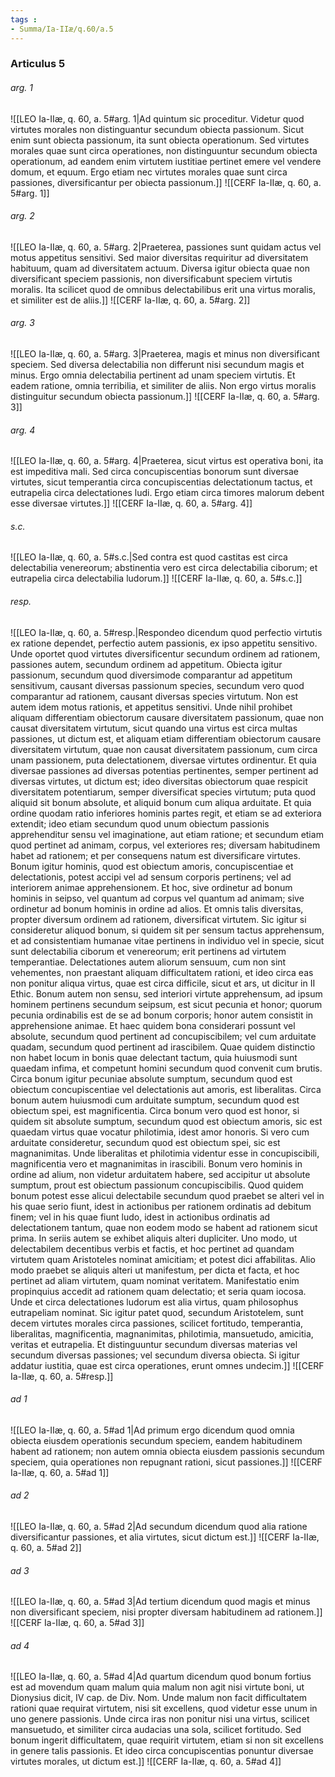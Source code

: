 ```yaml
---
tags : 
- Summa/Ia-IIæ/q.60/a.5
---
```


### Articulus 5

###### arg. 1
![[LEO Ia-IIæ, q. 60, a. 5#arg. 1|Ad quintum sic proceditur. Videtur quod virtutes morales non distinguantur secundum obiecta passionum. Sicut enim sunt obiecta passionum, ita sunt obiecta operationum. Sed virtutes morales quae sunt circa operationes, non distinguuntur secundum obiecta operationum, ad eandem enim virtutem iustitiae pertinet emere vel vendere domum, et equum. Ergo etiam nec virtutes morales quae sunt circa passiones, diversificantur per obiecta passionum.]]
![[CERF Ia-IIæ, q. 60, a. 5#arg. 1]]

###### arg. 2
![[LEO Ia-IIæ, q. 60, a. 5#arg. 2|Praeterea, passiones sunt quidam actus vel motus appetitus sensitivi. Sed maior diversitas requiritur ad diversitatem habituum, quam ad diversitatem actuum. Diversa igitur obiecta quae non diversificant speciem passionis, non diversificabunt speciem virtutis moralis. Ita scilicet quod de omnibus delectabilibus erit una virtus moralis, et similiter est de aliis.]]
![[CERF Ia-IIæ, q. 60, a. 5#arg. 2]]

###### arg. 3
![[LEO Ia-IIæ, q. 60, a. 5#arg. 3|Praeterea, magis et minus non diversificant speciem. Sed diversa delectabilia non differunt nisi secundum magis et minus. Ergo omnia delectabilia pertinent ad unam speciem virtutis. Et eadem ratione, omnia terribilia, et similiter de aliis. Non ergo virtus moralis distinguitur secundum obiecta passionum.]]
![[CERF Ia-IIæ, q. 60, a. 5#arg. 3]]

###### arg. 4
![[LEO Ia-IIæ, q. 60, a. 5#arg. 4|Praeterea, sicut virtus est operativa boni, ita est impeditiva mali. Sed circa concupiscentias bonorum sunt diversae virtutes, sicut temperantia circa concupiscentias delectationum tactus, et eutrapelia circa delectationes ludi. Ergo etiam circa timores malorum debent esse diversae virtutes.]]
![[CERF Ia-IIæ, q. 60, a. 5#arg. 4]]

###### s.c.
![[LEO Ia-IIæ, q. 60, a. 5#s.c.|Sed contra est quod castitas est circa delectabilia venereorum; abstinentia vero est circa delectabilia ciborum; et eutrapelia circa delectabilia ludorum.]]
![[CERF Ia-IIæ, q. 60, a. 5#s.c.]]

###### resp.
![[LEO Ia-IIæ, q. 60, a. 5#resp.|Respondeo dicendum quod perfectio virtutis ex ratione dependet, perfectio autem passionis, ex ipso appetitu sensitivo. Unde oportet quod virtutes diversificentur secundum ordinem ad rationem, passiones autem, secundum ordinem ad appetitum. Obiecta igitur passionum, secundum quod diversimode comparantur ad appetitum sensitivum, causant diversas passionum species, secundum vero quod comparantur ad rationem, causant diversas species virtutum. Non est autem idem motus rationis, et appetitus sensitivi. Unde nihil prohibet aliquam differentiam obiectorum causare diversitatem passionum, quae non causat diversitatem virtutum, sicut quando una virtus est circa multas passiones, ut dictum est, et aliquam etiam differentiam obiectorum causare diversitatem virtutum, quae non causat diversitatem passionum, cum circa unam passionem, puta delectationem, diversae virtutes ordinentur. Et quia diversae passiones ad diversas potentias pertinentes, semper pertinent ad diversas virtutes, ut dictum est; ideo diversitas obiectorum quae respicit diversitatem potentiarum, semper diversificat species virtutum; puta quod aliquid sit bonum absolute, et aliquid bonum cum aliqua arduitate. Et quia ordine quodam ratio inferiores hominis partes regit, et etiam se ad exteriora extendit; ideo etiam secundum quod unum obiectum passionis apprehenditur sensu vel imaginatione, aut etiam ratione; et secundum etiam quod pertinet ad animam, corpus, vel exteriores res; diversam habitudinem habet ad rationem; et per consequens natum est diversificare virtutes. Bonum igitur hominis, quod est obiectum amoris, concupiscentiae et delectationis, potest accipi vel ad sensum corporis pertinens; vel ad interiorem animae apprehensionem. Et hoc, sive ordinetur ad bonum hominis in seipso, vel quantum ad corpus vel quantum ad animam; sive ordinetur ad bonum hominis in ordine ad alios. Et omnis talis diversitas, propter diversum ordinem ad rationem, diversificat virtutem. Sic igitur si consideretur aliquod bonum, si quidem sit per sensum tactus apprehensum, et ad consistentiam humanae vitae pertinens in individuo vel in specie, sicut sunt delectabilia ciborum et venereorum; erit pertinens ad virtutem temperantiae. Delectationes autem aliorum sensuum, cum non sint vehementes, non praestant aliquam difficultatem rationi, et ideo circa eas non ponitur aliqua virtus, quae est circa difficile, sicut et ars, ut dicitur in II Ethic. Bonum autem non sensu, sed interiori virtute apprehensum, ad ipsum hominem pertinens secundum seipsum, est sicut pecunia et honor; quorum pecunia ordinabilis est de se ad bonum corporis; honor autem consistit in apprehensione animae. Et haec quidem bona considerari possunt vel absolute, secundum quod pertinent ad concupiscibilem; vel cum arduitate quadam, secundum quod pertinent ad irascibilem. Quae quidem distinctio non habet locum in bonis quae delectant tactum, quia huiusmodi sunt quaedam infima, et competunt homini secundum quod convenit cum brutis. Circa bonum igitur pecuniae absolute sumptum, secundum quod est obiectum concupiscentiae vel delectationis aut amoris, est liberalitas. Circa bonum autem huiusmodi cum arduitate sumptum, secundum quod est obiectum spei, est magnificentia. Circa bonum vero quod est honor, si quidem sit absolute sumptum, secundum quod est obiectum amoris, sic est quaedam virtus quae vocatur philotimia, idest amor honoris. Si vero cum arduitate consideretur, secundum quod est obiectum spei, sic est magnanimitas. Unde liberalitas et philotimia videntur esse in concupiscibili, magnificentia vero et magnanimitas in irascibili. Bonum vero hominis in ordine ad alium, non videtur arduitatem habere, sed accipitur ut absolute sumptum, prout est obiectum passionum concupiscibilis. Quod quidem bonum potest esse alicui delectabile secundum quod praebet se alteri vel in his quae serio fiunt, idest in actionibus per rationem ordinatis ad debitum finem; vel in his quae fiunt ludo, idest in actionibus ordinatis ad delectationem tantum, quae non eodem modo se habent ad rationem sicut prima. In seriis autem se exhibet aliquis alteri dupliciter. Uno modo, ut delectabilem decentibus verbis et factis, et hoc pertinet ad quandam virtutem quam Aristoteles nominat amicitiam; et potest dici affabilitas. Alio modo praebet se aliquis alteri ut manifestum, per dicta et facta, et hoc pertinet ad aliam virtutem, quam nominat veritatem. Manifestatio enim propinquius accedit ad rationem quam delectatio; et seria quam iocosa. Unde et circa delectationes ludorum est alia virtus, quam philosophus eutrapeliam nominat. Sic igitur patet quod, secundum Aristotelem, sunt decem virtutes morales circa passiones, scilicet fortitudo, temperantia, liberalitas, magnificentia, magnanimitas, philotimia, mansuetudo, amicitia, veritas et eutrapelia. Et distinguuntur secundum diversas materias vel secundum diversas passiones; vel secundum diversa obiecta. Si igitur addatur iustitia, quae est circa operationes, erunt omnes undecim.]]
![[CERF Ia-IIæ, q. 60, a. 5#resp.]]

###### ad 1
![[LEO Ia-IIæ, q. 60, a. 5#ad 1|Ad primum ergo dicendum quod omnia obiecta eiusdem operationis secundum speciem, eandem habitudinem habent ad rationem; non autem omnia obiecta eiusdem passionis secundum speciem, quia operationes non repugnant rationi, sicut passiones.]]
![[CERF Ia-IIæ, q. 60, a. 5#ad 1]]

###### ad 2
![[LEO Ia-IIæ, q. 60, a. 5#ad 2|Ad secundum dicendum quod alia ratione diversificantur passiones, et alia virtutes, sicut dictum est.]]
![[CERF Ia-IIæ, q. 60, a. 5#ad 2]]

###### ad 3
![[LEO Ia-IIæ, q. 60, a. 5#ad 3|Ad tertium dicendum quod magis et minus non diversificant speciem, nisi propter diversam habitudinem ad rationem.]]
![[CERF Ia-IIæ, q. 60, a. 5#ad 3]]

###### ad 4
![[LEO Ia-IIæ, q. 60, a. 5#ad 4|Ad quartum dicendum quod bonum fortius est ad movendum quam malum quia malum non agit nisi virtute boni, ut Dionysius dicit, IV cap. de Div. Nom. Unde malum non facit difficultatem rationi quae requirat virtutem, nisi sit excellens, quod videtur esse unum in uno genere passionis. Unde circa iras non ponitur nisi una virtus, scilicet mansuetudo, et similiter circa audacias una sola, scilicet fortitudo. Sed bonum ingerit difficultatem, quae requirit virtutem, etiam si non sit excellens in genere talis passionis. Et ideo circa concupiscentias ponuntur diversae virtutes morales, ut dictum est.]]
![[CERF Ia-IIæ, q. 60, a. 5#ad 4]]

